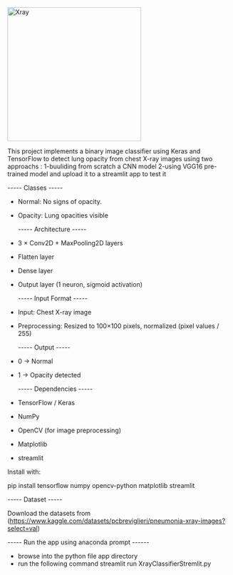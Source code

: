 
<img width="300" alt="Xray" src="https://github.com/user-attachments/assets/9216e15e-86b7-414e-96f4-914e6742a0bb" />

This project implements a binary image classifier using Keras and TensorFlow to detect lung opacity from chest X-ray images using two approachs :
1-buuliding from scratch a CNN model 
2-using VGG16 pre-trained model and upload it to a streamlit app to test it

  ----- Classes -----
- Normal: No signs of opacity.
- Opacity: Lung opacities visible

  ----- Architecture -----

- 3 × Conv2D + MaxPooling2D layers
- Flatten layer
- Dense layer 
- Output layer (1 neuron, sigmoid activation)

  ----- Input Format -----

- Input: Chest X-ray image
- Preprocessing: Resized to 100×100 pixels, normalized (pixel values / 255)

  ----- Output -----

- 0 → Normal
- 1 → Opacity detected

  ----- Dependencies -----

- TensorFlow / Keras
- NumPy
- OpenCV (for image preprocessing)
- Matplotlib
- streamlit

Install with:

pip install tensorflow numpy opencv-python matplotlib streamlit

  ----- Dataset -----

Download the datasets from (https://www.kaggle.com/datasets/pcbreviglieri/pneumonia-xray-images?select=val)

  ----- Run the app using anaconda prompt ------

- browse into the python file app directory 
- run the following command streamlit run XrayClassifierStremlit.py
